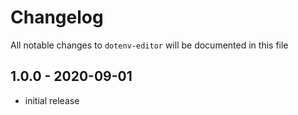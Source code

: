 # Changelog

All notable changes to `dotenv-editor` will be documented in this file

## 1.0.0 - 2020-09-01

- initial release
